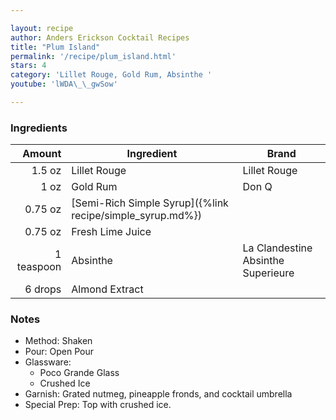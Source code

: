 ```yaml
---

layout: recipe
author: Anders Erickson Cocktail Recipes
title: "Plum Island"
permalink: '/recipe/plum_island.html'
stars: 4
category: 'Lillet Rouge, Gold Rum, Absinthe '
youtube: 'lWDA\_\_gwSow'

---
```


### Ingredients

| Amount  | Ingredient               | Brand                                    |
| ---------: | --------------------------------------------------------- | ---------------------------------- |
|     1.5 oz | Lillet Rouge                                              | Lillet Rouge                       |
|       1 oz | Gold Rum                                                  | Don Q                              |
|    0.75 oz | [Semi-Rich Simple Syrup]({%link recipe/simple_syrup.md%}) |
|    0.75 oz | Fresh Lime Juice                                          |
| 1 teaspoon | Absinthe                                                  | La Clandestine Absinthe Superieure |
|    6 drops | Almond Extract                                            |

### Notes

- Method: Shaken
- Pour: Open Pour
- Glassware: 
    - Poco Grande Glass
    - Crushed Ice
- Garnish: Grated nutmeg, pineapple fronds, and cocktail umbrella
- Special Prep: Top with crushed ice.

